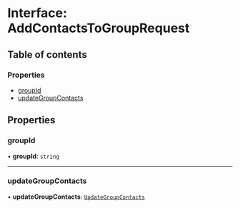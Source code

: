 # Interface: AddContactsToGroupRequest

## Table of contents

### Properties

- [groupId](AddContactsToGroupRequest.md#groupid)
- [updateGroupContacts](AddContactsToGroupRequest.md#updategroupcontacts)

## Properties

### groupId

• **groupId**: `string`

___

### updateGroupContacts

• **updateGroupContacts**: [`UpdateGroupContacts`](UpdateGroupContacts.md)
